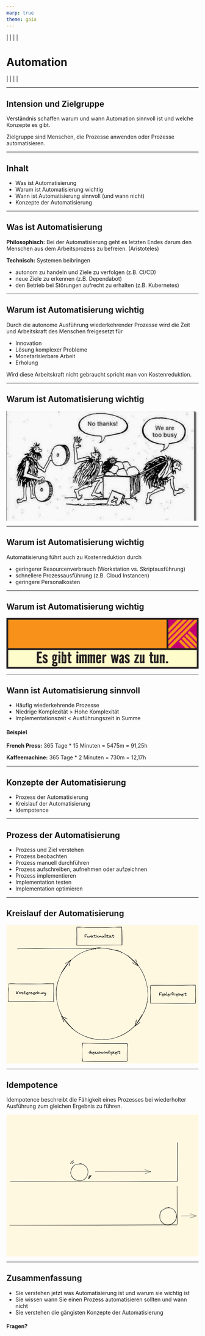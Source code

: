 ```yaml
---
marp: true
theme: gaia
---
```

<style>
img[alt~="center"] {
  display: block;
  margin: 0 auto;
}
</style>

|
|
|
|

# Automation

|
|
|
|

---

## Intension und Zielgruppe

Verständnis schaffen warum und wann Automation sinnvoll ist und welche Konzepte es gibt.

Zielgruppe sind Menschen, die Prozesse anwenden oder Prozesse automatisieren.

---

## Inhalt

- Was ist Automatisierung
- Warum ist Automatisierung wichtig
- Wann ist Automatisierung sinnvoll (und wann nicht)
- Konzepte der Automatisierung

---

## Was ist Automatisierung

**Philosophisch:** Bei der Automatisierung geht es letzten Endes darum den Menschen aus dem Arbeitsprozess zu befreien. (Aristoteles)

**Technisch:** Systemen beibringen

- autonom zu handeln und Ziele zu verfolgen (z.B. CI/CD)
- neue Ziele zu erkennen (z.B. Dependabot)
- den Betrieb bei Störungen aufrecht zu erhalten (z.B. Kubernetes)

---

## Warum ist Automatisierung wichtig

Durch die autonome Ausführung wiederkehrender Prozesse wird die Zeit und Arbeitskraft des Menschen freigesetzt für

- Innovation
- Lösung komplexer Probleme
- Monetarisierbare Arbeit
- Erholung

Wird diese Arbeitskraft nicht gebraucht spricht man von Kostenreduktion.

---

## Warum ist Automatisierung wichtig

![width:800px center](./images/zu_viel_zu_tun.jpeg)

---

## Warum ist Automatisierung wichtig

Automatisierung führt auch zu Kostenreduktion durch

- geringerer Resourcenverbrauch (Workstation vs. Skriptausführung)
- schnellere Prozessausführung (z.B. Cloud Instancen)
- geringere Personalkosten

---

## Warum ist Automatisierung wichtig

![width:800px center](./images/es_gibt_immer_was_zu_tun.png)

---

## Wann ist Automatisierung sinnvoll

- Häufig wiederkehrende Prozesse
- Niedrige Komplexität > Hohe Komplexität
- Implementationszeit < Ausführungszeit in Summe

#### Beispiel

**French Press:** 365 Tage * 15 Minuten = 5475m = 91,25h

**Kaffeemachine:** 365 Tage * 2 Minuten = 730m = 12,17h

---

## Konzepte der Automatisierung

- Prozess der Automatisierung
- Kreislauf der Automatisierung
- Idempotence

---

## Prozess der Automatisierung

- Prozess und Ziel verstehen
- Prozess beobachten
- Prozess manuell durchführen
- Prozess aufschreiben, aufnehmen oder aufzeichnen
- Prozess implementieren
- Implementation testen
- Implementation optimieren

---

## Kreislauf der Automatisierung

![width:700px center](./images/kreislauf_der_automatisierung.png)

---

## Idempotence

Idempotence beschreibt die Fähigkeit eines Prozesses bei wiederholter Ausführung zum gleichen Ergebnis zu führen.

![width:600px center](./images/idempotence.png)

---

## Zusammenfassung

- Sie verstehen jetzt was Automatisierung ist und warum sie wichtig ist
- Sie wissen wann Sie einen Prozess automatisieren sollten und wann nicht
- Sie verstehen die gängisten Konzepte der Automatisierung

#### Fragen?
